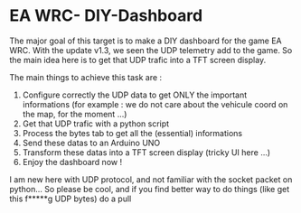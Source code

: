 # EA WRC- DIY-Dashboard

The major goal of this target is to make a DIY dashboard for the game EA WRC.
With the update v1.3, we seen the UDP telemetry add to the game. So the main idea here is to get that UDP trafic into a TFT screen display.

The main things to achieve this task are :
  1. Configure correctly the UDP data to get ONLY the important informations (for example : we do not care about the vehicule coord on the map, for the moment ...)
  2. Get that UDP trafic with a python script
  3. Process the bytes tab to get all the (essential) informations
  4. Send these datas to an Arduino UNO
  5. Transform these datas into a TFT screen display (tricky UI here ...)
  6. Enjoy the dashboard now !

I am new here with UDP protocol, and not familiar with the socket packet on python... So please be cool, and if you find better way to do things (like get this f*****g UDP bytes) do a pull 
